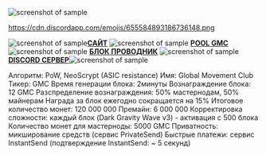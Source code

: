 ![screenshot of sample](https://cdn.discordapp.com/attachments/651853753019924520/655580580007772171/SHAPKA_GMC.png)

https://cdn.discordapp.com/emojis/655584893186736148.png

![screenshot of sample](
https://cdn.discordapp.com/emojis/655584893186736148.png)[**САЙТ**](https://www.globalmovement.club) ![screenshot of sample](
https://cdn.discordapp.com/emojis/655584893186736148.png) [**POOL GMC**](https://pool.gmastercoin.com) ![screenshot of sample](
https://cdn.discordapp.com/emojis/655584893186736148.png) [**БЛОК ПРОВОДНИК**](https://chain.gmastercoin.com) ![screenshot of sample](
https://cdn.discordapp.com/emojis/655584893186736148.png) [**DISCORD СЕРВЕР**](https://discord.gg/NUceHNH)![screenshot of sample](
https://cdn.discordapp.com/emojis/655584893186736148.png)

Алгоритм: PoW, NeoScrypt (ASIC resistance)
Имя: Global Movement Club
Тикер: GMC
Время генерации блока: 2минуты
Вознаграждение блока: 12 GMC
Разспределение вознаграждения: 50% мастернодам, 50% майнерам
Награда за блок ежегодно сокращается на 15%
Итоговое количество монет: 120 000 000
Премайн: 6 000 000
Корректировка сложности: каждый блок (Dark Gravity Wave v3) - активация с 500 блока
Количество монет для мастерноды: 5000 GMC
Приватность: микширование средств (сервис PrivateSend)
Быстрые платежи: сервис InstantSend (подтверждение InstantSend: ~ 5 секунд)
